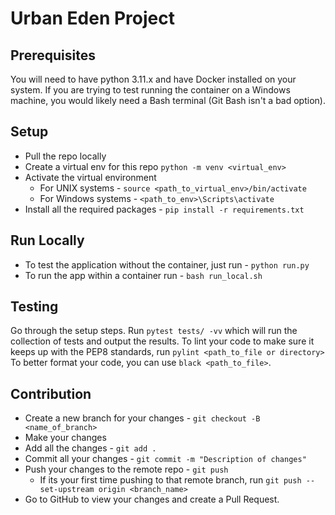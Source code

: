 # Urban Eden Project

## Prerequisites
You will need to have python 3.11.x and have Docker installed on your system.
If you are trying to test running the container on a Windows machine, you would
likely need a Bash terminal (Git Bash isn't a bad option).

## Setup
- Pull the repo locally
- Create a virtual env for this repo `python -m venv <virtual_env>`
- Activate the virtual environment
  - For UNIX systems - `source <path_to_virtual_env>/bin/activate`
  - For Windows systems - `<path_to_env>\Scripts\activate`
- Install all the required packages - `pip install -r requirements.txt`

## Run Locally
- To test the application without the container, just run - `python run.py`
- To run the app within a container run - `bash run_local.sh`

## Testing
Go through the setup steps. Run `pytest tests/ -vv` which will run the collection of tests and output the results.
To lint your code to make sure it keeps up with the PEP8 standards, run `pylint <path_to_file or directory>`
To better format your code, you can use `black <path_to_file>`.

## Contribution
- Create a new branch for your changes - `git checkout -B <name_of_branch>`
- Make your changes
- Add all the changes - `git add .`
- Commit all your changes - `git commit -m "Description of changes"`
- Push your changes to the remote repo - `git push`
  - If its your first time pushing to that remote branch, run `git push --set-upstream origin <branch_name>`
- Go to GitHub to view your changes and create a Pull Request.
